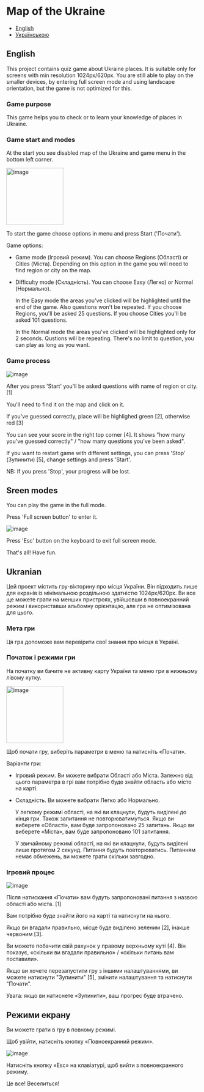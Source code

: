 # Map of the Ukraine

- [English](https://github.com/GearOfRage/ukraine-map#english)
- [Українською](https://github.com/GearOfRage/ukranian)

## English

This project contains quiz game about Ukraine places. It is suitable only for screens with min resolution 1024px/620px.
You are still able to play on the smaller devices, by entering full screen mode and using landscape orientation, but the game is not optimized for this.

### Game purpose

This game helps you to check or to learn your knowledge of places in Ukraine.

### Game start and modes

At the start you see disabled map of the Ukraine and game menu in the bottom left corner.

<img width="149" alt="image" src="https://user-images.githubusercontent.com/83924241/197340228-725d5e64-551b-4a3c-b119-0af2ada1cd5a.png">

To start the game choose options in menu and press Start ('Почати').

Game options:

- Game mode (Ігровий режим). You can choose Regions (Області) or Cities (Міста). Depending on this option in the game you will need to find region or city on the map.
- Difficulty mode (Складність). You can choose Easy (Легко) or Normal (Нормально).

  In the Easy mode the areas you've clicked will be highlighted until the end of the game. Also questions won't be repeated.
  If you choose Regions, you'll be asked 25 questions. If you choose Cities you'll be asked 101 questions.

  In the Normal mode the areas you've clicked will be highlighted only for 2 seconds. Qustions will be repeating.
  There's no limit to question, you can play as long as you want.

### Game process

![image](https://user-images.githubusercontent.com/83924241/197340870-3d9a9f6f-4874-43ad-b039-9aa8142aa95d.png)

After you press 'Start' you'll be asked questions with name of region or city. [1]

You'll need to find it on the map and click on it.

If you've guessed correctly, place will be highlighed green [2], otherwise red [3]

You can see your score in the right top corner [4]. It shows "how many you've guessed correctly" / "how many questions you've been asked".

If you want to restart game with different settings, you can press 'Stop' (Зупинити) [5], change settings and press 'Start'.

NB: If you press 'Stop', your progress will be lost.

## Sreen modes

You can play the game in the full mode.

Press 'Full screen button' to enter it.

![image](https://user-images.githubusercontent.com/83924241/197343089-0a7e7da0-d1b1-4bed-8d34-650bdc224bd1.png)

Press 'Esc' button on the keyboard to exit full screen mode.

That's all! Have fun.

## Ukranian

Цей проект містить гру-вікторину про місця України. Він підходить лише для екранів із мінімальною роздільною здатністю 1024px/620px.
Ви все ще можете грати на менших пристроях, увійшовши в повноекранний режим і використавши альбомну орієнтацію, але гра не оптимізована для цього.

### Мета гри

Ця гра допоможе вам перевірити свої знання про місця в Україні.

### Початок і режими гри

На початку ви бачите не активну карту України та меню гри в нижньому лівому кутку.

<img width="149" alt="image" src="https://user-images.githubusercontent.com/83924241/197340228-725d5e64-551b-4a3c-b119-0af2ada1cd5a.png">

Щоб почати гру, виберіть параметри в меню та натисніть «Почати».

Варіанти гри:

- Ігровий режим. Ви можете вибрати Області або Міста. Залежно від цього параметра в грі вам потрібно буде знайти область або місто на карті.
- Складність. Ви можете вибрати Легко або Нормально.

  У легкому режимі області, на які ви клацнули, будуть виділені до кінця гри. Також запитання не повторюватимуться.
  Якщо ви виберете «Області», вам буде запропоновано 25 запитань. Якщо ви виберете «Міста», вам буде запропоновано 101 запитання.

  У звичайному режимі області, на які ви клацнули, будуть виділені лише протягом 2 секунд. Питання будуть повторюватись.
  Питанням немає обмежень, ви можете грати скільки завгодно.

### Ігровий процес

![image](https://user-images.githubusercontent.com/83924241/197340870-3d9a9f6f-4874-43ad-b039-9aa8142aa95d.png)

Після натискання «Почати» вам будуть запропоновані питання з назвою області або міста. [1]

Вам потрібно буде знайти його на карті та натиснути на нього.

Якщо ви вгадали правильно, місце буде виділено зеленим [2], інакше червоним [3].

Ви можете побачити свій рахунок у правому верхньому куті [4]. Він показує, «скільки ви вгадали правильно» / «скільки питань вам поставили».

Якщо ви хочете перезапустити гру з іншими налаштуваннями, ви можете натиснути "Зупинити" [5], змінити налаштування та натиснути "Почати".

Увага: якщо ви натиснете «Зупинити», ваш прогрес буде втрачено.

## Режими екрану

Ви можете грати в гру в повному режимі.

Щоб увійти, натисніть кнопку «Повноекранний режим».

![image](https://user-images.githubusercontent.com/83924241/197343089-0a7e7da0-d1b1-4bed-8d34-650bdc224bd1.png)

Натисніть кнопку «Esc» на клавіатурі, щоб вийти з повноекранного режиму.

Це все! Веселиться!

